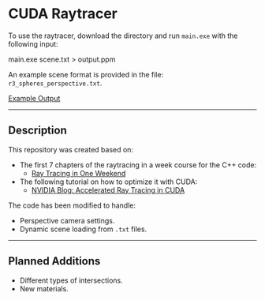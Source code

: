 # CUDA Raytracer

To use the raytracer, download the directory and run `main.exe` with the following input:

main.exe scene.txt > output.ppm

An example scene format is provided in the file: `r3_spheres_perspective.txt`.

[Example Output](example_output.png "Rendered Image")

---

## Description

This repository was created based on:
- The first 7 chapters of the raytracing in a week course for the C++ code:
  - [Ray Tracing in One Weekend](https://raytracing.github.io/)
- The following tutorial on how to optimize it with CUDA:
  - [NVIDIA Blog: Accelerated Ray Tracing in CUDA](https://developer.nvidia.com/blog/accelerated-ray-tracing-cuda/)

The code has been modified to handle:
- Perspective camera settings.
- Dynamic scene loading from `.txt` files.

---

## Planned Additions

- Different types of intersections.
- New materials.
